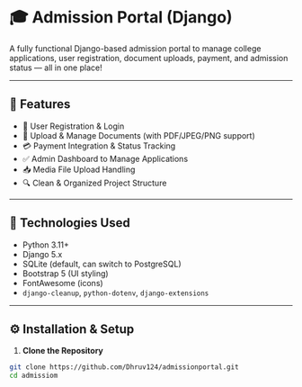 # 🎓 Admission Portal (Django)

A fully functional Django-based admission portal to manage college applications, user registration, document uploads, payment, and admission status — all in one place!

---

## 🚀 Features

- 🔐 User Registration & Login
- 📄 Upload & Manage Documents (with PDF/JPEG/PNG support)
- 💳 Payment Integration & Status Tracking
- ✅ Admin Dashboard to Manage Applications
- 📥 Media File Upload Handling
- 🔍 Clean & Organized Project Structure

---

## 🧰 Technologies Used

- Python 3.11+
- Django 5.x
- SQLite (default, can switch to PostgreSQL)
- Bootstrap 5 (UI styling)
- FontAwesome (icons)
- `django-cleanup`, `python-dotenv`, `django-extensions`

---

## ⚙️ Installation & Setup

1. **Clone the Repository**

```bash
git clone https://github.com/Dhruv124/admissionportal.git
cd admissiom
